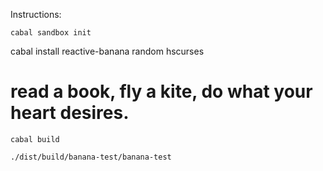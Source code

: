 Instructions:

	cabal sandbox init

  cabal install reactive-banana random hscurses

  # read a book, fly a kite, do what your heart desires.

	cabal build

	./dist/build/banana-test/banana-test
